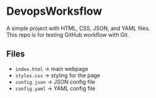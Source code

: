 # DevopsWorksflow

A simple project with HTML, CSS, JSON, and YAML files.  
This repo is for testing GitHub workflow with Git.

## Files
- `index.html` → main webpage
- `styles.css` → styling for the page
- `config.json` → JSON config file
- `config.yaml` → YAML config file
